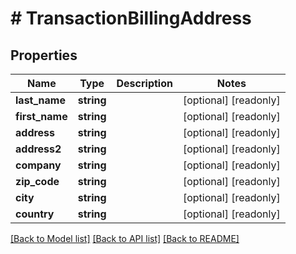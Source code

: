 # # TransactionBillingAddress

## Properties

Name | Type | Description | Notes
------------ | ------------- | ------------- | -------------
**last_name** | **string** |  | [optional] [readonly]
**first_name** | **string** |  | [optional] [readonly]
**address** | **string** |  | [optional] [readonly]
**address2** | **string** |  | [optional] [readonly]
**company** | **string** |  | [optional] [readonly]
**zip_code** | **string** |  | [optional] [readonly]
**city** | **string** |  | [optional] [readonly]
**country** | **string** |  | [optional] [readonly]

[[Back to Model list]](../../README.md#models) [[Back to API list]](../../README.md#endpoints) [[Back to README]](../../README.md)
